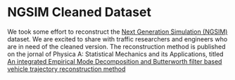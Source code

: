 # NGSIM Cleaned Dataset

We took some effort to reconstruct the [Next Generation Simulation (NGSIM)](https://ops.fhwa.dot.gov/trafficanalysistools/ngsim.htm) dataset. We are excited to share with traffic researchers and engineers who are in need of the cleaned version. 
The reconstruction method is published on the jornal of Physica A: Statistical Mechanics and its Applications, titled [An integrated Empirical Mode Decomposition and Butterworth filter based vehicle trajectory reconstruction method](https://www.sciencedirect.com/science/article/pii/S0378437121005689)
